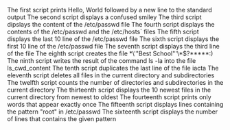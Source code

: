 The first script prints Hello, World followed by a new line to the standard output
The second script displays a confused smiley
The third script dipslays the content of the /etc/passwd file
The fourth script displays the contents of the /etc/passwd and the /etc/hosts` files
The fifth script displays the last 10 line of the /etc/passwd file
The sixth script displays the first 10 line of the /etc/passwd file
The seventh script displays the third line of the file
The eighth script creates the file \*\\'"Best School"\'\\*$\?\*\*\*\*\*:)
The ninth script writes the result of the command ls -la into the file ls_cwd_content
The tenth script duplicates the last line of the file iacta
The eleventh script deletes all files in the current directory and subdirectories
The twelfth script counts the number of directories and subdirectories in the current directory
The thirteenth script displays the 10 newest files in the current directory from newest to oldest
The fourteenth script prints only words that appear exactly once
The fifteenth script displays lines containing the pattern "root" in /etc/passwd
The sixteenth script displays the number of lines that contains the given pattern
